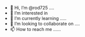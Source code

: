 - 👋 Hi, I’m @rod725 ....
- 👀 I’m interested in 
- 🌱 I’m currently learning .....
- 💞️ I’m looking to collaborate on ....
- 📫 How to reach me ......

<!---
rod725/rod725 is a ✨ special ✨ repository because its `README.md` (this file) appears on your GitHub profile.
You can click the Preview link to take a look at your changes.
--->
